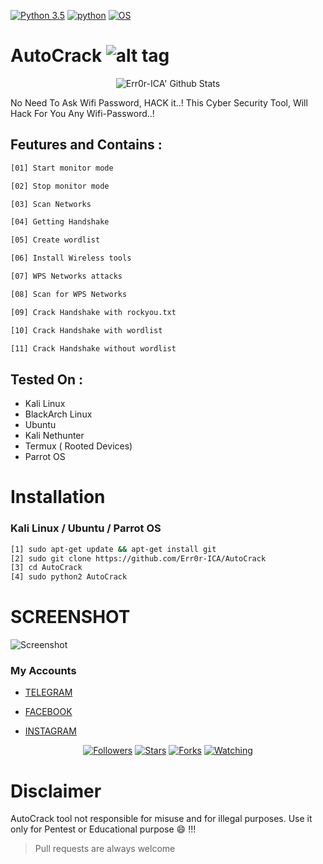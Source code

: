 [![Python 3.5](https://img.shields.io/badge/Python-3.5-yellow.svg)](http://www.python.org/download/)
[![python](https://img.shields.io/badge/python-2.7-brightgreen.svg)](https://www.python.org/downloads/release/python-2714/)
[![OS](https://img.shields.io/badge/Tested%20On-Linux%20%7C%20Android-yellowgreen.svg)](https://termux.com/)






# AutoCrack  ![alt tag](http://icons.iconarchive.com/icons/icons8/ios7/48/Network-Wifi-Logo-icon.png)

<p align="center">
  <img alt="Err0r-ICA' Github Stats" src="https://github-readme-stats.vercel.app/api?username=Err0r-ICA&show_icons=true&include_all_commits=true&hide_border=true" />
<!--  <img alt="profile pic" width="195px" src="https://avatars2.githubusercontent.com/u/26059688?s=460&u=d41b000a62eab50d000c3da604d151cec27bd850&v=4" />  -->
<!--  <img src="https://github-readme-stats.anuraghazra1.vercel.app/api/top-langs/?username=Err0r-ICA&hide=ruby,perl&hide_border=true" />  -->
</p>

No Need To Ask Wifi Password, HACK it..! This Cyber Security Tool, Will Hack For You Any Wifi-Password..!


## Feutures and Contains :


```bash 
[01] Start monitor mode

[02] Stop monitor mode

[03] Scan Networks   

[04] Getting Handshake

[05] Create wordlist

[06] Install Wireless tools                  

[07] WPS Networks attacks 

[08] Scan for WPS Networks

[09] Crack Handshake with rockyou.txt

[10] Crack Handshake with wordlist

[11] Crack Handshake without wordlist
```

## Tested On :

* Kali Linux
* BlackArch Linux
* Ubuntu
* Kali Nethunter
* Termux ( Rooted Devices)
* Parrot OS


# Installation


### Kali Linux / Ubuntu / Parrot OS

```bash
[1] sudo apt-get update && apt-get install git
[2] sudo git clone https://github.com/Err0r-ICA/AutoCrack
[3] cd AutoCrack
[4] sudo python2 AutoCrack
``` 

# SCREENSHOT
![Screenshot](https://i.postimg.cc/13JKf8C4/Screenshot-2021-12-02-18-52-25-12-84d3000e3f4017145260f7618db1d683.jpg) 

### My Accounts

* [TELEGRAM](https://t.me/termuxxhacking)

* [FACEBOOK](https://www.facebook.com/termuxxhacking)

* [INSTAGRAM](https://instagram.com/termux_hacking)

<p align="center">
<a href="https://github.com/Err0r-ICA/followers"><img title="Followers" src="https://img.shields.io/github/followers/lovehacker404?color=blue&style=flat-square"></a>
<a href="https://github.com/Err0r-ICA/World/stargazers/"><img title="Stars" src="https://img.shields.io/github/stars/lovehacker404/World?color=red&style=flat-square"></a>
<a href="https://github.com/Err0r-ICA/World/network/members"><img title="Forks" src="https://img.shields.io/github/forks/lovehacker404/World?color=red&style=flat-square"></a>
<a href="https://github.com/Err0r-ICA/World/watchers"><img title="Watching" src="https://img.shields.io/github/watchers/lovehacker404/World?label=Watchers&color=blue&style=flat-square"></a>
</p>

# Disclaimer 

AutoCrack tool not responsible for misuse and for illegal purposes. Use it only for Pentest or Educational purpose :smile: !!!

> Pull requests are always welcome
